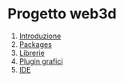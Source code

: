 Progetto web3d
==============
1. [Introduzione](https://github.com/cvdlab-bio/web3d/blob/master/docs/Introduzione.md)
2. [Packages](https://github.com/cvdlab-bio/web3d/blob/master/docs/Packages.md)
3. [Librerie](https://github.com/cvdlab-bio/web3d/blob/master/docs/Librerie.md)
4. [Plugin grafici](https://github.com/cvdlab-bio/web3d/blob/master/docs/Plugin%20grafici.md)
5. [IDE](https://github.com/cvdlab-bio/web3d/blob/master/docs/IDE.md)